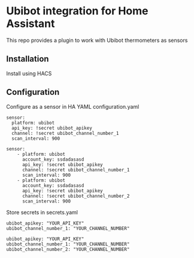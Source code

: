# Ubibot integration for Home Assistant

This repo provides a plugin to work with Ubibot thermometers as sensors

## Installation

Install using HACS

## Configuration

Configure as a sensor in HA YAML configuration.yaml

```
sensor:
  platform: ubibot
  api_key: !secret ubibot_apikey
  channel: !secret ubibot_channel_number_1
  scan_interval: 900
```
```
sensor:
    - platform: ubibot
      account_key: ssdadasasd
      api_key: !secret ubibot_apikey
      channel: !secret ubibot_channel_number_1
      scan_interval: 900
    - platform: ubibot
      account_key: ssdadasasd
      api_key: !secret ubibot_apikey
      channel: !secret ubibot_channel_number_2
      scan_interval: 900
```

Store secrets in secrets.yaml

```
ubibot_apikey: "YOUR_API_KEY" 
ubibot_channel_number_1: "YOUR_CHANNEL_NUMBER"
```

```
ubibot_apikey: "YOUR_API_KEY" 
ubibot_channel_number_1: "YOUR_CHANNEL_NUMBER"
ubibot_channel_number_2: "YOUR_CHANNEL_NUMBER"
```
